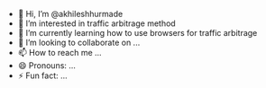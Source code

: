 - 👋 Hi, I’m @akhileshhurmade
- 👀 I’m interested in traffic arbitrage method
- 🌱 I’m currently learning how to use browsers for traffic arbitrage
- 💞️ I’m looking to collaborate on ...
- 📫 How to reach me ...
- 😄 Pronouns: ...
- ⚡ Fun fact: ...

<!---
akhileshhurmade/akhileshhurmade is a ✨ special ✨ repository because its `README.md` (this file) appears on your GitHub profile.
You can click the Preview link to take a look at your changes.
--->
